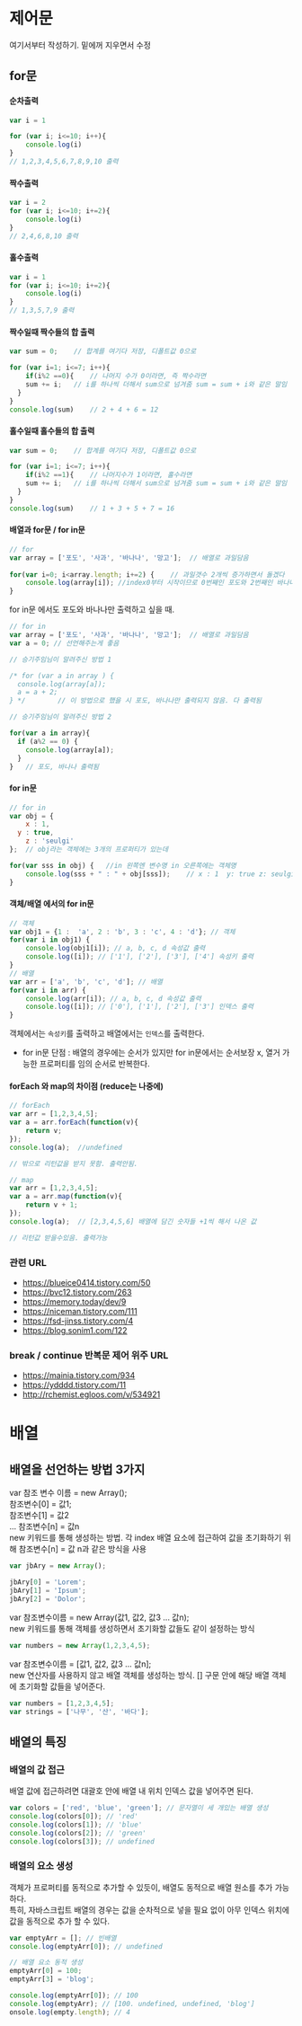 # 제어문


여기서부터 작성하기. 밑에꺼 지우면서 수정 

## for문

#### 순차출력 

```javascript
var i = 1

for (var i; i<=10; i++){
	console.log(i)
}	
// 1,2,3,4,5,6,7,8,9,10 출력
```


#### 짝수출력
```javascript
var i = 2
for (var i; i<=10; i+=2){
	console.log(i)
}	
// 2,4,6,8,10 출력
```


#### 홀수출력
```javascript
var i = 1
for (var i; i<=10; i+=2){
	console.log(i)
}	
// 1,3,5,7,9 출력
```

#### 짝수일때 짝수들의 합 출력
```javascript
var sum = 0;	// 합계를 여기다 저장, 디폴트값 0으로

for (var i=1; i<=7; i++){
	if(i%2 ==0){	// 나머지 수가 0이라면, 즉 짝수라면
  	sum += i;	// i를 하나씩 더해서 sum으로 넘겨줌 sum = sum + i와 같은 말임
  }
}
console.log(sum)	// 2 + 4 + 6 = 12 
```


#### 홀수일때 홀수들의 합 출력
```javascript
var sum = 0;	// 합계를 여기다 저장, 디폴트값 0으로

for (var i=1; i<=7; i++){
	if(i%2 ==1){	// 나머지수가 1이라면, 홀수라면
  	sum += i;	// i를 하나씩 더해서 sum으로 넘겨줌 sum = sum + i와 같은 말임 
  }
}
console.log(sum)	// 1 + 3 + 5 + 7 = 16
```

#### 배열과 for문 / for in문
```javascript
// for
var array = ['포도', '사과', '바나나', '망고'];	// 배열로 과일담음
 
for(var i=0; i<array.length; i+=2) {	// 과일갯수 2개씩 증가하면서 돌겠다
    console.log(array[i]); //index0부터 시작이므로 0번째인 포도와 2번째인 바나나가 출력됨
}
```

for in문 에서도 포도와 바나나만 출력하고 싶을 때.

```javascript
// for in 
var array = ['포도', '사과', '바나나', '망고'];	// 배열로 과일담음
var a = 0; // 선언해주는게 좋음

// 승기주임님이 알려주신 방법 1

/* for (var a in array ) {
  console.log(array[a]);
  a = a + 2;
} */  		// 이 방법으로 했을 시 포도, 바나나만 출력되지 않음. 다 출력됨

// 승기주임님이 알려주신 방법 2

for(var a in array){
  if (a%2 == 0) {
    console.log(array[a]);
  }
}	// 포도, 바나나 출력됨
```

#### for in문
```javascript
// for in 
var obj = {
	x : 1,
  y : true,
	z : 'seulgi'
};	// obj라는 객체에는 3개의 프로퍼티가 있는데 

for(var sss in obj) {	//in 왼쪽엔 변수명 in 오른쪽에는 객체명 
    console.log(sss + " : " + obj[sss]);	// x : 1  y: true z: seulgi
}
```

#### 객체/배열 에서의 for in문  
```javascript
// 객체
var obj1 = {1 :  'a', 2 : 'b', 3 : 'c', 4 : 'd'}; // 객체
for(var i in obj1) {
	console.log(obj1[i]); // a, b, c, d 속성값 출력
	console.log([i]); // ['1'], ['2'], ['3'], ['4'] 속성키 출력
}
// 배열
var arr = ['a', 'b', 'c', 'd']; // 배열
for(var i in arr) {
	console.log(arr[i]); // a, b, c, d 속성값 출력
	console.log([i]); // ['0'], ['1'], ['2'], ['3'] 인덱스 출력
}
```

객체에서는 `속성키`를 출력하고 배열에서는 `인덱스`를 출력한다.

- for in문 단점 : 배열의 경우에는 순서가 있지만 for in문에서는 순서보장 x, 열거 가능한 프로퍼티를 임의 순서로 반복한다.

#### forEach 와 map의 차이점 (reduce는 나중에)
```javascript
// forEach
var arr = [1,2,3,4,5];
var a = arr.forEach(function(v){
    return v;
});
console.log(a);  //undefined 

// 밖으로 리턴값을 받지 못함. 출력안됨.

// map
var arr = [1,2,3,4,5];
var a = arr.map(function(v){
    return v + 1;
});
console.log(a);  // [2,3,4,5,6] 배열에 담긴 숫자들 +1씩 해서 나온 값

// 리턴값 받을수있음. 출력가능
```


### 관련 URL

- https://blueice0414.tistory.com/50
- https://bvc12.tistory.com/263
- https://memory.today/dev/9
- https://niceman.tistory.com/111
- https://fsd-jinss.tistory.com/4
- https://blog.sonim1.com/122

### break / continue 반복문 제어 위주 URL

- https://mainia.tistory.com/934
- https://ydddd.tistory.com/11
- http://rchemist.egloos.com/v/534921



# 배열

## 배열을 선언하는 방법 3가지


var 참조 변수 이름 = new Array(); <br>
참조변수[0] = 값1;  <br>
참조변수[1] = 값2  <br>
...
참조변수[n] = 값n  <br>
new 키워드를 통해 생성하는 방법. 각 index 배열 요소에 접근하여 값을 초기화하기 위해 참조변수[n] = 값 n과 같은 방식을 사용

```javascript
var jbAry = new Array();

jbAry[0] = 'Lorem';
jbAry[1] = 'Ipsum';
jbAry[2] = 'Dolor';
```
var 참조변수이름 = new Array(값1, 값2, 값3 ... 값n);  <br>
new 키워드를 통해 객체를 생성하면서 초기화할 값들도 같이 설정하는 방식

```javascript
var numbers = new Array(1,2,3,4,5);
```

var 참조변수이름 = [값1, 값2, 값3 ... 값n];  <br>
new 연산자를 사용하지 않고 배열 객체를 생성하는 방식. [] 구문 안에 해당 배열 객체에 초기화할 값들을 넣어준다.

```javascript
var numbers = [1,2,3,4,5];
var strings = ['나무', '산', '바다'];
```

## 배열의 특징
### 배열의 값 접근

배열 값에 접근하려면 대괄호 안에 배열 내 위치 인덱스 값을 넣어주면 된다.

```javascript
var colors = ['red', 'blue', 'green']; // 문자열이 세 개있는 배열 생성 
console.log(colors[0]); // 'red' 
console.log(colors[1]); // 'blue' 
console.log(colors[2]); // 'green' 
console.log(colors[3]); // undefined
```
### 배열의 요소 생성
객체가 프로퍼티를 동적으로 추가할 수 있듯이, 배열도 동적으로 배열 원소를 추가 가능하다.<br>
특히, 자바스크립트 배열의 경우는 값을 순차적으로 넣을 필요 없이 아무 인덱스 위치에 값을 동적으로 추가 할 수 있다.

```javascript
var emptyArr = []; // 빈배열 
console.log(emptyArr[0]); // undefined 

// 배열 요소 동적 생성 
emptyArr[0] = 100; 
emptyArr[3] = 'blog'; 

console.log(emptyArr[0]); // 100 
console.log(emptyArr); // [100. undefined, undefined, 'blog'] 
onsole.log(empty.length); // 4
```
